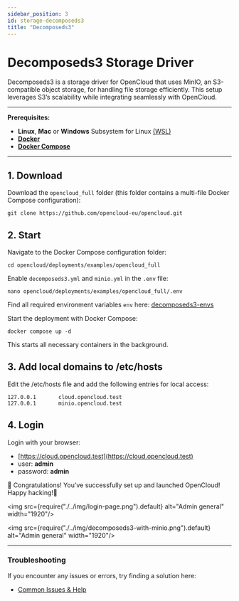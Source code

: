 ```yaml
---
sidebar_position: 3
id: storage-decomposeds3
title: "Decomposeds3"
---
```


# Decomposeds3 Storage Driver

Decomposeds3 is a storage driver for OpenCloud that uses MinIO, an S3-compatible object storage, for handling file storage efficiently. This setup leverages S3’s scalability while integrating seamlessly with OpenCloud.

---

**Prerequisites:**

- **Linux**, **Mac** or **Windows** Subsystem for Linux [(WSL)](https://learn.microsoft.com/en-us/windows/wsl/install)
- [**Docker**](https://docs.docker.com/compose/install/)
- [**Docker Compose**](https://docs.docker.com/compose/install/)

---

## 1. Download

Download the `opencloud_full` folder (this folder contains a multi-file Docker Compose configuration):

```Shell
git clone https://github.com/opencloud-eu/opencloud.git
```

## 2. Start

Navigate to the Docker Compose configuration folder:

```Shell
cd opencloud/deployments/examples/opencloud_full
```

Enable `decomposeds3.yml` and `minio.yml` in the `.env` file:

```Shell
nano opencloud/deployments/examples/opencloud_full/.env
```

Find all required environment variables `env` here: [decomposeds3-envs](https://github.com/opencloud-eu/opencloud/blob/main/services/storage-users/pkg/config/config.go#L143-L176)

Start the deployment with Docker Compose:

```Shell
docker compose up -d
```

This starts all necessary containers in the background.

## 3. Add local domains to /etc/hosts

Edit the /etc/hosts file and add the following entries for local access:

```
127.0.0.1       cloud.opencloud.test
127.0.0.1       minio.opencloud.test
```

## 4. Login

Login with your browser:

- [https://cloud.opencloud.test](https://cloud.opencloud.test)
- user: **admin**
- password: **admin**

🎉 Congratulations! You’ve successfully set up and launched OpenCloud! Happy hacking!🚀

<img src={require("./../img/login-page.png").default} alt="Admin general" width="1920"/>

<img src={require("./../img/decomposeds3-with-minio.png").default} alt="Admin general" width="1920"/>

---

### Troubleshooting

If you encounter any issues or errors, try finding a solution here:

- [Common Issues & Help](../../resources/common-issues.md)
